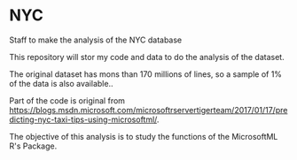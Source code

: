 # NYC
Staff to make the analysis of the NYC database

This repository will stor my code and data to do the analysis of the dataset. 

The original dataset has mons than 170 millions of lines, so a sample of 1% of the data is also available..

Part of the code is original from https://blogs.msdn.microsoft.com/microsoftrservertigerteam/2017/01/17/predicting-nyc-taxi-tips-using-microsoftml/.

The objective of this analysis is to study the functions of the MicrosoftML R's Package.
